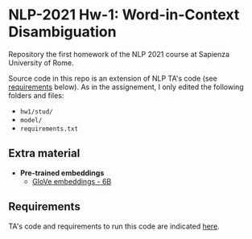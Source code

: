 # NLP-2021 Hw-1: Word-in-Context Disambiguation
Repository the first homework of the NLP 2021 course at Sapienza University of Rome.

Source code in this repo is an extension of NLP TA's code (see [requirements](#requirements) below). As in the assignement, I only edited the following folders and files:
- `hw1/stud/`
- `model/`
- `requirements.txt`

## Extra material
- **Pre-trained embeddings**
	- [GloVe embeddings - 6B](http://nlp.stanford.edu/data/glove.6B.zip)



## Requirements
TA's code and requirements to run this code are indicated [here](https://github.com/SapienzaNLP/nlp2021-hw1).